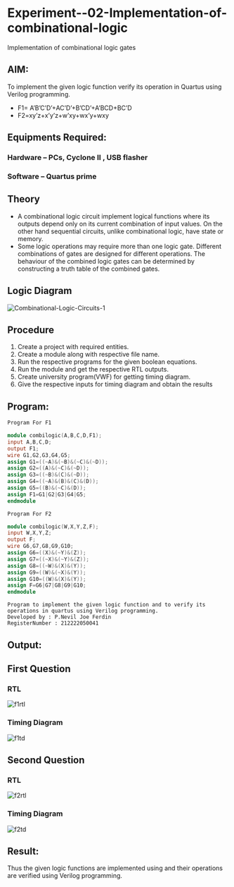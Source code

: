 # Experiment--02-Implementation-of-combinational-logic
Implementation of combinational logic gates
 
## AIM:
To implement the given logic function verify its operation in Quartus using Verilog programming.
+ F1= A’B’C’D’+AC’D’+B’CD’+A’BCD+BC’D
+ F2=xy’z+x’y’z+w’xy+wx’y+wxy
 
 
 
## Equipments Required:
### Hardware – PCs, Cyclone II , USB flasher
### Software – Quartus prime


## Theory
* A combinational logic circuit implement logical functions where its outputs depend only on its current combination of input values. On the other hand sequential circuits, unlike combinational logic, have state or memory.
* Some logic operations may require more than one logic gate. Different combinations of gates are designed for different operations. The behaviour of the combined logic gates can be determined by constructing a truth table of the combined gates.

## Logic Diagram

![Combinational-Logic-Circuits-1](https://user-images.githubusercontent.com/115524975/233445547-da8f5b1f-2dbb-49ac-a548-3e877a65d354.png)

## Procedure
1. Create a project with required entities.
2. Create a module along with respective file name.
3. Run the respective programs for the given boolean equations.
4. Run the module and get the respective RTL outputs.
5. Create university program(VWF) for getting timing diagram.
6. Give the respective inputs for timing diagram and obtain the results
## Program:


```verilog
Program For F1

module combilogic(A,B,C,D,F1);
input A,B,C,D;
output F1;
wire G1,G2,G3,G4,G5;
assign G1=((~A)&(~B)&(~C)&(~D));
assign G2=((A)&(~C)&(~D));
assign G3=((~B)&(C)&(~D));
assign G4=((~A)&(B)&(C)&(D));
assign G5=((B)&(~C)&(D));
assign F1=G1|G2|G3|G4|G5;
endmodule

```
```verilog
Program For F2

module combilogic(W,X,Y,Z,F);
input W,X,Y,Z;
output F;
wire G6,G7,G8,G9,G10;
assign G6=((X)&(~Y)&(Z));
assign G7=((~X)&(~Y)&(Z));
assign G8=((~W)&(X)&(Y));
assign G9=((W)&(~X)&(Y)); 
assign G10=((W)&(X)&(Y));
assign F=G6|G7|G8|G9|G10;
endmodule
```
```
Program to implement the given logic function and to verify its operations in quartus using Verilog programming.
Developed by : P.Nevil Joe Ferdin
RegisterNumber : 212222050041
```


## Output:
## First Question
### RTL
![f1rtl](https://user-images.githubusercontent.com/115524975/233157599-8d141b96-5272-412e-9a23-fab91073abd4.png)

### Timing Diagram
![f1td](https://user-images.githubusercontent.com/115524975/233157616-2af36321-5caf-4354-8c44-6b29ea2d677a.png)

## Second Question
### RTL
![f2rtl](https://user-images.githubusercontent.com/115524975/233157641-f5367b9b-0bf7-4323-beec-af5fe8b289b6.png)

### Timing Diagram
![f2td](https://user-images.githubusercontent.com/115524975/233157653-2c124554-d30e-408c-8b1b-a92dfdf77b7c.png)

## Result:
Thus the given logic functions are implemented using  and their operations are verified using Verilog programming.
